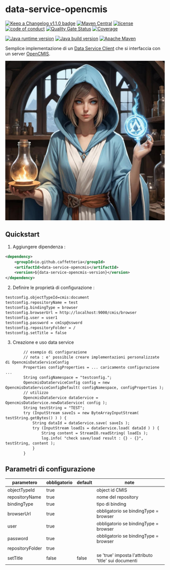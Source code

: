 # data-service-opencmis

[![Keep a Changelog v1.1.0 badge](https://img.shields.io/badge/changelog-Keep%20a%20Changelog%20v1.1.0-%23E05735)](CHANGELOG.md)
[![Maven Central](https://img.shields.io/maven-central/v/io.github.caffetteria/data-service-opencmis.svg)](https://central.sonatype.com/artifact/io.github.caffetteria/data-service-opencmis)
[![license](https://img.shields.io/badge/License-MIT%20License-teal.svg)](https://opensource.org/license/mit)
[![code of conduct](https://img.shields.io/badge/conduct-Contributor%20Covenant-purple.svg)](https://github.com/fugerit-org/fj-universe/blob/main/CODE_OF_CONDUCT.md)
[![Quality Gate Status](https://sonarcloud.io/api/project_badges/measure?project=caffetteria_data-service-opencmis&metric=alert_status)](https://sonarcloud.io/summary/new_code?id=caffetteria_data-service-opencmis)
[![Coverage](https://sonarcloud.io/api/project_badges/measure?project=caffetteria_data-service-opencmis&metric=coverage)](https://sonarcloud.io/summary/new_code?id=caffetteria_data-service-opencmis)

[![Java runtime version](https://img.shields.io/badge/run%20on-java%208+-%23113366.svg?style=for-the-badge&logo=openjdk&logoColor=white)](https://universe.fugerit.org/src/docs/versions/java11.html)
[![Java build version](https://img.shields.io/badge/build%20on-java%2011+-%23ED8B00.svg?style=for-the-badge&logo=openjdk&logoColor=white)](https://universe.fugerit.org/src/docs/versions/java11.html)
[![Apache Maven](https://img.shields.io/badge/Apache%20Maven-3.9.0+-C71A36?style=for-the-badge&logo=Apache%20Maven&logoColor=white)](https://universe.fugerit.org/src/docs/versions/maven3_9.html)

Semplice implementazione di un 
[Data Service Client](https://github.com/fugerit-org/fj-service-helper-bom/tree/main/data-service-base)
che si interfaccia con un server 
[OpenCMIS](https://chemistry.apache.org/java/developing/dev-server.html).

![Data Service OpenCMIS](src/main/docs/dso_logo.jpg "Data Service OpenCMIS")

## Quickstart

1. Aggiungere dipendenza : 

```xml
<dependency>
    <groupId>io.github.caffetteria</groupId>
    <artifactId>data-service-opencmis</artifactId>
    <version>${data-service-opencmis-version}</version>
</dependency>
```

2. Definire le proprietà di configurazione : 

```
testconfig.objectTypeId=cmis:document
testconfig.repositoryName = test
testconfig.bindingType = browser
testconfig.browserUrl = http://localhost:9000/cmis/browser
testconfig.user = user1
testconfig.password = cm1sp@ssword
testconfig.repositoryFolder = /
testconfig.setTitle = false
```

3. Creazione e uso data service

```
        // esempio di configurazione 
        // nota : e' possibile creare implementazioni personalizzate di OpencmisDataServiceConfig
        Properties configProperties = ... caricamento configurazione ...
        String configNamespace = "testconfig.";
        OpencmisDataServiceConfig config = new OpencmisDataServiceConfigDefault( configNamespace, configProperties );
        // utilizzo
        OpencmisDataService dataService = OpencmisDataService.newDataService( config );
        String testString = "TEST";
        try (InputStream saveIs = new ByteArrayInputStream( testString.getBytes() ) ) {
            String dataId = dataService.save( saveIs );
            try (InputStream loadIs = dataService.load( dataId ) ) {
                String content = StreamIO.readString( loadIs );
                log.info( "check save/load result : {} - {}", testString, content );
            }
        }
```

## Parametri di configurazione

| parametero       | obbligatorio | default | note                                                |
|------------------|--------------|---------|-----------------------------------------------------|
| objectTypeId     | true         |         | object id CMIS                                      |
| repositoryName   | true         |         | nome del repository                                 |
| bindingType      | true         |         | tipo di binding                                     |
| browserUrl       | true         |         | obbligatorio se bindingType = browser               |
| user             | true         |         | obbligatorio se bindingType = browser               |
| password         | true         |         | obbligatorio se bindingType = browser               |
| repositoryFolder | true         |         |                                                     |
| setTitle         | false        | false   | se 'true' imposta l'attributo 'title' sui documenti |



